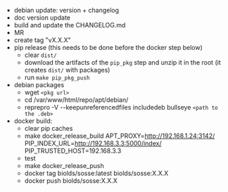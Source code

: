 - debian update: version + changelog
- doc version update
- build and update the CHANGELOG.md
- MR
- create tag "vX.X.X"
- pip release (this needs to be done before the docker step below)
  - clear `dist/`
  - download the artifacts of the `pip_pkg` step and unzip it in the root (it creates `dist/` with packages)
  - run `make pip_pkg_push`
- debian packages
  - wget `<pkg url>`
  - cd /var/www/html/repo/apt/debian/
  - reprepro -V --keepunreferencedfiles includedeb bullseye `<path to the .deb>`
- docker build:
  - clear pip caches
  - make docker_release_build APT_PROXY=http://192.168.1.24:3142/ PIP_INDEX_URL=http://192.168.3.3:5000/index/ PIP_TRUSTED_HOST=192.168.3.3
  - test
  - make docker_release_push
  - docker tag biolds/sosse:latest biolds/sosse:X.X.X
  - docker push biolds/sosse:X.X.X
